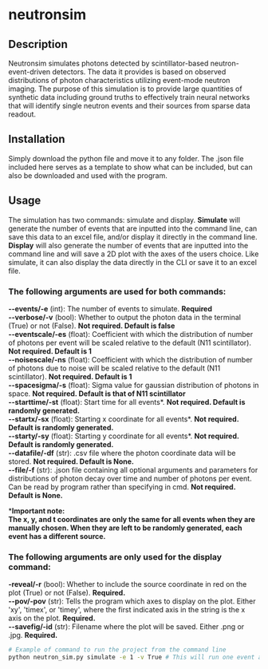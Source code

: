 # neutronsim

## Description 
Neutronsim simulates photons detected by scintillator-based neutron-event-driven detectors. The data it provides is based on observed distributions of photon characteristics utilizing event-mode neutron imaging. The purpose of this simulation is to provide large quantities of synthetic data including ground truths to effectively train neural networks that will identify single neutron events and their sources from sparse data readout.  

## Installation
Simply download the python file and move it to any folder. The .json file included here serves as a template to show what can be included, but can also be downloaded and used with the program. 

## Usage 
The simulation has two commands: simulate and display.
**Simulate** will generate the number of events that are inputted into the command line, can save this data to an excel file, and/or display it directly in the command line.  
**Display** will also generate the number of events that are inputted into the command line and will save a 2D plot with the axes of the users choice. Like simulate, it can also display the data directly in the CLI or save it to an excel file. 

### The following arguments are used for both commands:  
**--events/-e** (int): The number of events to simulate. **Required**  
**--verbose/-v** (bool): Whether to output the photon data in the terminal (True) or not (False). **Not required. Default is false**  
**--eventscale/-es** (float): Coefficient with which the distribution of number of photons per event will be scaled relative to the default (N11 scintillator). **Not required. Default is 1**  
**--noisescale/-ns** (float): Coefficient with which the distribution of number of photons due to noise will be scaled relative to the default (N11 scintillator). **Not required. Default is 1**  
**--spacesigma/-s** (float): Sigma value for gaussian distribution of photons in space. **Not required. Default is that of N11 scintillator**  
**--starttime/-st** (float): Start time for all events*. **Not required. Default is randomly generated.**  
**--startx/-sx** (float): Starting x coordinate for all events*. **Not required. Default is randomly generated.**  
**--starty/-sy** (float): Starting y coordinate for all events*. **Not required. Default is randomly generated.**  
**--datafile/-df** (str): .csv file where the photon coordinate data will be stored. **Not required. Default is None.**  
**--file/-f** (str): .json file containing all optional arguments and parameters for distributions of photon decay over time and number of photons per event. Can be read by program rather than specifying in cmd. **Not required. Default is None.**

***Important note:  
The x, y, and t coordinates are only the same for all events when they are manually chosen. When they are left to be randomly generated, each event has a different source.**

### The following arguments are only used for the display command: 
**-reveal/-r** (bool): Whether to include the source coordinate in red on the plot (True) or not (False). **Required.**  
**--pov/-pov** (str): Tells the program which axes to display on the plot. Either 'xy', 'timex', or 'timey', where the first indicated axis in the string is the x axis on the plot. **Required.**  
**--savefig/-id** (str): Filename where the plot will be saved. Either .png or .jpg. **Required.**  

```bash
# Example of command to run the project from the command line 
python neutron_sim.py simulate -e 1 -v True # This will run one event and display the output photon data in the CLI

```
